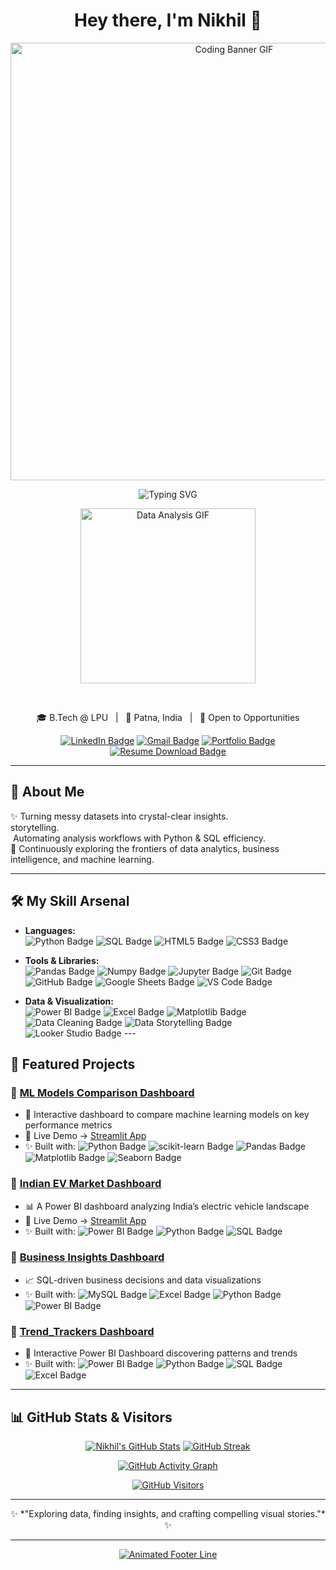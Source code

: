 <h1 align="center">Hey there, I'm Nikhil 👋</h1>

<p align="center">
  <img src="https://cdn.dribbble.com/users/134049/screenshots/2857560/media/3eb3694bb474fb5f91887fd67a780728.gif" width="700" alt="Coding Banner GIF" style="max-width: 100%;"/>
</p>

<p align="center">
  <img src="https://readme-typing-svg.herokuapp.com?font=Fira+Code&size=28&pause=1000&color=50FFB1&center=true&vCenter=true&width=600&lines=Data+Analyst+by+Passion;Crafting+Stories+from+Data;Python+%7C+SQL+%7C+BI;Building+Data-Driven+Solutions" alt="Typing SVG" style="max-width: 100%;"/>
</p>

<p align="center">
  <img src="https://cdn.dribbble.com/users/2134093/screenshots/6031839/media/bb2d2b8b424d236fc595e71f2c2d9b65.gif" width="280" alt="Data Analysis GIF" style="max-width: 100%;"/>
</p>

<br />

<p align="center">
  🎓 B.Tech @ LPU &nbsp; | &nbsp; 📍 Patna, India &nbsp; | &nbsp; 💼 Open to Opportunities
</p>

<p align="center">
  <a href="https://linkedin.com/in/nikhil-kumar-001a812b0" target="_blank"><img src="https://img.shields.io/badge/-LinkedIn-0077B5?style=for-the-badge&logo=linkedin&logoColor=white&labelColor=0077B5" alt="LinkedIn Badge"/></a>
  <a href="mailto:nikhilkumar9276@gmail.com"><img src="https://img.shields.io/badge/-Gmail-D14836?style=for-the-badge&logo=gmail&logoColor=white&labelColor=D14836" alt="Gmail Badge"/></a>
  <a href="https://nikhil9276.github.io/" target="_blank"><img src="https://img.shields.io/badge/-Portfolio-0096c7?style=for-the-badge&logo=google-chrome&logoColor=white&labelColor=0096c7" alt="Portfolio Badge"/></a>
  <a href="https://github.com/nikhil9276/nikhil9276.github.io/raw/main/Nikhil's_Resume.pdf" download><img src="https://img.shields.io/badge/-Resume-495057?style=for-the-badge&logo=adobeacrobatreader&logoColor=white&labelColor=495057" alt="Resume Download Badge"/></a>
</p>

---

## 🚀 About Me

✨ Turning messy datasets into crystal-clear insights. <br>
 storytelling. <br>
️ Automating analysis workflows with Python & SQL efficiency. <br>
🎯 Continuously exploring the frontiers of data analytics, business intelligence, and machine learning.

---

## 🛠️ My Skill Arsenal

* **Languages:** <br>
  <img src="https://img.shields.io/badge/Python-3776AB?style=for-the-badge&logo=python&logoColor=white&labelColor=3776AB" alt="Python Badge"/>
  <img src="https://img.shields.io/badge/SQL-336791?style=for-the-badge&logo=postgresql&logoColor=white&labelColor=336791" alt="SQL Badge"/>
  <img src="https://img.shields.io/badge/HTML5-E34F26?style=for-the-badge&logo=html5&logoColor=white" alt="HTML5 Badge"/>
  <img src="https://img.shields.io/badge/CSS3-1572B6?style=for-the-badge&logo=css3&logoColor=white" alt="CSS3 Badge"/>

* **Tools & Libraries:** <br>
  <img src="https://img.shields.io/badge/Pandas-150458?style=for-the-badge&logo=pandas&logoColor=white" alt="Pandas Badge"/>
  <img src="https://img.shields.io/badge/Numpy-013243?style=for-the-badge&logo=numpy&logoColor=white&labelColor=013243" alt="Numpy Badge"/>
  <img src="https://img.shields.io/badge/Jupyter-F37626?style=for-the-badge&logo=jupyter&logoColor=white" alt="Jupyter Badge"/>
  <img src="https://img.shields.io/badge/Git-F05032?style=for-the-badge&logo=git&logoColor=white" alt="Git Badge"/>
  <img src="https://img.shields.io/badge/GitHub-181717?style=for-the-badge&logo=github&logoColor=white" alt="GitHub Badge"/>
  <img src="https://img.shields.io/badge/Google%20Sheets-34A853?style=for-the-badge&logo=google-sheets&logoColor=white" alt="Google Sheets Badge"/>
  <img src="https://img.shields.io/badge/VS%20Code-007ACC?style=for-the-badge&logo=visual-studio-code&logoColor=white" alt="VS Code Badge"/>

* **Data & Visualization:** <br>
  <img src="https://img.shields.io/badge/Power%20BI-F2C811?style=for-the-badge&logo=powerbi&logoColor=black" alt="Power BI Badge"/>
  <img src="https://img.shields.io/badge/Excel-217346?style=for-the-badge&logo=microsoft-excel&logoColor=white" alt="Excel Badge"/>
  <img src="https://img.shields.io/badge/Matplotlib-004D7A?style=for-the-badge&logo=plotly&logoColor=white" alt="Matplotlib Badge"/>
  <img src="https://img.shields.io/badge/Data%20Cleaning-blueviolet?style=for-the-badge" alt="Data Cleaning Badge"/>
  <img src="https://img.shields.io/badge/Data%20Storytelling-8E44AD?style=for-the-badge" alt="Data Storytelling Badge"/>
   <img src="https://img.shields.io/badge/Looker%20Studio-4285F4?style=for-the-badge&logo=looker&logoColor=white" alt="Looker Studio Badge"/> ---

## 🔗 Featured Projects

### 📌 [ML Models Comparison Dashboard](https://github.com/nikhil9276/ML-Model-Comparison-Dashboard.git)
* 🚀 Interactive dashboard to compare machine learning models on key performance metrics
* 🔗 Live Demo → [Streamlit App](https://ml-model-comparison-dashboard.streamlit.app/)
* ✨ Built with:
  <img src="https://img.shields.io/badge/Python-3776AB?style=flat-square&logo=python&logoColor=white&labelColor=3776AB" alt="Python Badge"/>
  <img src="https://img.shields.io/badge/scikit--learn-F7931E?style=flat-square&logo=scikit-learn&logoColor=white" alt="scikit-learn Badge"/>
  <img src="https://img.shields.io/badge/Pandas-150458?style=flat-square&logo=pandas&logoColor=white" alt="Pandas Badge"/>
  <img src="https://img.shields.io/badge/Matplotlib-004D7A?style=flat-square&logo=plotly&logoColor=white" alt="Matplotlib Badge"/>
  <img src="https://img.shields.io/badge/Seaborn-34A853?style=flat-square&logo=seaborn&logoColor=white" alt="Seaborn Badge"/>


### 📌 [Indian EV Market Dashboard](https://github.com/hema2781/Indian-EV-Market-Dashboard)
* 📊 A Power BI dashboard analyzing India’s electric vehicle landscape
* 🔗 Live Demo → [Streamlit App](https://indian-ev-market-dashboard.streamlit.app/)
* ✨ Built with:
  <img src="https://img.shields.io/badge/Power%20BI-F2C811?style=flat-square&logo=powerbi&logoColor=black" alt="Power BI Badge"/>
  <img src="https://img.shields.io/badge/Python-3776AB?style=flat-square&logo=python&logoColor=white&labelColor=3776AB" alt="Python Badge"/>
  <img src="https://img.shields.io/badge/SQL-336791?style=flat-square&logo=postgresql&logoColor=white&labelColor=336791" alt="SQL Badge"/>


### 📌 [Business Insights Dashboard](https://github.com/nikhil9276/SQL-Sleuths)
* 📈 SQL-driven business decisions and data visualizations
* ✨ Built with:
  <img src="https://img.shields.io/badge/MySQL-4479A1?style=flat-square&logo=mysql&logoColor=white" alt="MySQL Badge"/>
  <img src="https://img.shields.io/badge/Excel-217346?style=flat-square&logo=microsoft-excel&logoColor=white" alt="Excel Badge"/>
  <img src="https://img.shields.io/badge/Python-3776AB?style=flat-square&logo=python&logoColor=white&labelColor=3776AB" alt="Python Badge"/>
  <img src="https://img.shields.io/badge/Power%20BI-F2C811?style=flat-square&logo=powerbi&logoColor=black" alt="Power BI Badge"/>


### 📌 [Trend_Trackers Dashboard](https://github.com/Ashutosh1020/Trend_Trackers)
* 🚀 Interactive Power BI Dashboard discovering patterns and trends
* ✨ Built with:
  <img src="https://img.shields.io/badge/Power%20BI-F2C811?style=flat-square&logo=powerbi&logoColor=black" alt="Power BI Badge"/>
  <img src="https://img.shields.io/badge/Python-3776AB?style=flat-square&logo=python&logoColor=white&labelColor=3776AB" alt="Python Badge"/>
  <img src="https://img.shields.io/badge/SQL-336791?style=flat-square&logo=postgresql&logoColor=white&labelColor=336791" alt="SQL Badge"/>
  <img src="https://img.shields.io/badge/Excel-217346?style=flat-square&logo=microsoft-excel&logoColor=white" alt="Excel Badge"/>

---

## 📊 GitHub Stats & Visitors

<div align="center">

[![Nikhil's GitHub Stats](https://github-readme-stats.vercel.app/api?username=nikhil9276&show_icons=true&theme=radical&hide_border=false&title_color=50FFB1&icon_color=F2C811&text_color=ffffff&bg_color=0d1117)](https://github.com/nikhil9276)
[![GitHub Streak](https://github-readme-streak-stats.herokuapp.com/?user=nikhil9276&theme=radical&hide_border=false&ring=F2C811&fire=50FFB1&currStreakNum=ffffff&sideNums=ffffff&sideLabels=50FFB1&dates=aaaaaa)](https://github.com/nikhil9276)

[![GitHub Activity Graph](https://github-readme-activity-graph.vercel.app/graph?username=nikhil9276&theme=react-dark&bg_color=0d1117&color=50FFB1&line=F2C811&point=ffffff&hide_border=false)](https://github.com/nikhil9276)

[![GitHub Visitors](https://komarev.com/ghpvc/?username=nikhil9276&label=Visitors&color=50FFB1&style=for-the-badge)](https://github.com/nikhil9276)

</div>

---

<p align="center">
  ✨ *"Exploring data, finding insights, and crafting compelling visual stories."* ✨
</p>

---

<div align="center">
  <a href="https://github.com/nikhil9276" target="_blank">
    <img src="https://raw.githubusercontent.com/MicaelliM/micaellim/master/java/linha-code.svg" alt="Animated Footer Line"/>
  </a>
</div>
